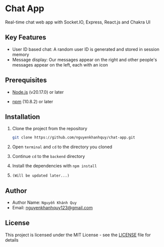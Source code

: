 # Chat App

Real-time chat web app with Socket.IO, Express, React.js and Chakra UI

## Key Features

- User ID based chat: A random user ID is generated and stored in session memory
- Message display: Our messages appear on the right and other people's messages appear on the left, each with an icon

## Prerequisites

- [Node.js](https://nodejs.org/en/) (v20.17.0) or later

- [npm](https://github.com/npm/cli/releases) (10.8.2) or later

## Installation

1. Clone the project from the repository

    ```sh
    git clone https://github.com/nguyenkhanhquy/chat-app.git
    ```

1. Open `terminal` and `cd` to the directory you cloned

1. Continue `cd` to the `backend` directory

1. Install the dependencies with `npm install`

1. `(Will be updated later...)`

## Author

- Author Name: `Nguyễn Khánh Quy`
- Email: <nguyenkhanhquy123@gmail.com>

## License

This project is licensed under the MIT License - see the [LICENSE](https://github.com/nguyenkhanhquy/chat-app/blob/main/LICENSE) file for details

